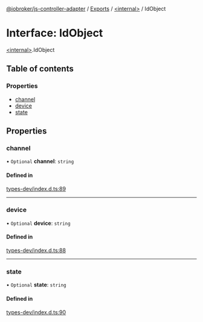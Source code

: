[@iobroker/js-controller-adapter](../README.md) / [Exports](../modules.md) / [\<internal\>](../modules/internal_.md) / IdObject

# Interface: IdObject

[\<internal\>](../modules/internal_.md).IdObject

## Table of contents

### Properties

- [channel](internal_.IdObject.md#channel)
- [device](internal_.IdObject.md#device)
- [state](internal_.IdObject.md#state)

## Properties

### channel

• `Optional` **channel**: `string`

#### Defined in

[types-dev/index.d.ts:89](https://github.com/ioBroker/ioBroker.js-controller/blob/6037ce8ae/packages/types-dev/index.d.ts#L89)

___

### device

• `Optional` **device**: `string`

#### Defined in

[types-dev/index.d.ts:88](https://github.com/ioBroker/ioBroker.js-controller/blob/6037ce8ae/packages/types-dev/index.d.ts#L88)

___

### state

• `Optional` **state**: `string`

#### Defined in

[types-dev/index.d.ts:90](https://github.com/ioBroker/ioBroker.js-controller/blob/6037ce8ae/packages/types-dev/index.d.ts#L90)
